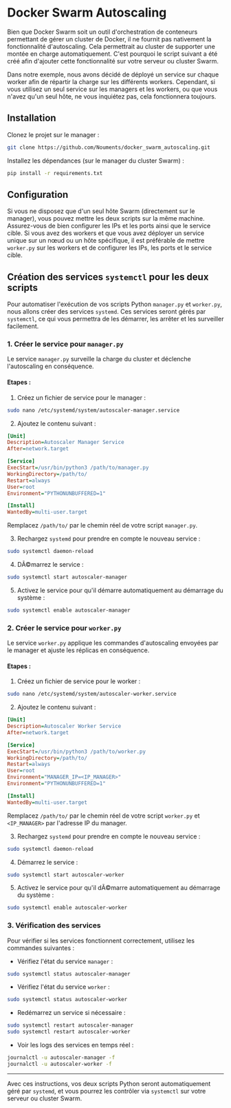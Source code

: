 
# Docker Swarm Autoscaling

Bien que Docker Swarm soit un outil d'orchestration de conteneurs permettant de gérer un cluster de Docker, il ne fournit pas nativement la fonctionnalité d'autoscaling. Cela permettrait au cluster de supporter une montée en charge automatiquement. C'est pourquoi le script suivant a été créé afin d'ajouter cette fonctionnalité  sur votre serveur ou cluster Swarm.

Dans notre exemple, nous avons décidé de déployé un service sur chaque worker afin de répartir la charge sur les différents workers. Cependant, si vous utilisez un seul service sur les managers et les workers, ou que vous n'avez qu'un seul hôte, ne vous inquiétez pas, cela fonctionnera toujours.

## Installation

Clonez le projet sur le manager :

```bash
git clone https://github.com/Nouments/docker_swarm_autoscaling.git
```

Installez les dépendances (sur le manager du cluster Swarm) :

```bash
pip install -r requirements.txt
```

## Configuration

Si vous ne disposez que d'un seul hôte Swarm (directement sur le manager), vous pouvez mettre les deux scripts sur la même machine. Assurez-vous de bien configurer les IPs et les ports ainsi que le service cible. Si vous avez des workers et que vous avez déployer un service unique sur un nœud ou un hôte spécifique, il est préférable de mettre `worker.py` sur les workers et de configurer les IPs, les ports et le service cible.

## Création des services `systemctl` pour les deux scripts

Pour automatiser l'exécution de vos scripts Python `manager.py` et `worker.py`, nous allons créer des services `systemd`. Ces services seront gérés par `systemctl`, ce qui vous permettra de les démarrer, les arrêter et les surveiller facilement.

### 1. Créer le service pour `manager.py`

Le service `manager.py` surveille la charge du cluster et déclenche l'autoscaling en conséquence.

#### Etapes :

1. Créez un fichier de service pour le manager :

```bash
sudo nano /etc/systemd/system/autoscaler-manager.service
```

2. Ajoutez le contenu suivant :

```ini
[Unit]
Description=Autoscaler Manager Service
After=network.target

[Service]
ExecStart=/usr/bin/python3 /path/to/manager.py
WorkingDirectory=/path/to/
Restart=always
User=root
Environment="PYTHONUNBUFFERED=1"

[Install]
WantedBy=multi-user.target
```

Remplacez `/path/to/` par le chemin réel de votre script `manager.py`.

3. Rechargez `systemd` pour prendre en compte le nouveau service :

```bash
sudo systemctl daemon-reload
```

4. DÃ©marrez le service :

```bash
sudo systemctl start autoscaler-manager
```

5. Activez le service pour qu'il démarre automatiquement au démarrage du système :

```bash
sudo systemctl enable autoscaler-manager
```

### 2. Créer le service pour `worker.py`

Le service `worker.py` applique les commandes d'autoscaling envoyées par le manager et ajuste les réplicas en conséquence.

#### Etapes :

1. Créez un fichier de service pour le worker :

```bash
sudo nano /etc/systemd/system/autoscaler-worker.service
```

2. Ajoutez le contenu suivant :

```ini
[Unit]
Description=Autoscaler Worker Service
After=network.target

[Service]
ExecStart=/usr/bin/python3 /path/to/worker.py
WorkingDirectory=/path/to/
Restart=always
User=root
Environment="MANAGER_IP=<IP_MANAGER>"
Environment="PYTHONUNBUFFERED=1"

[Install]
WantedBy=multi-user.target
```

Remplacez `/path/to/` par le chemin réel de votre script `worker.py` et `<IP_MANAGER>` par l'adresse IP du manager.

3. Rechargez `systemd` pour prendre en compte le nouveau service :

```bash
sudo systemctl daemon-reload
```

4. Démarrez le service :

```bash
sudo systemctl start autoscaler-worker
```

5. Activez le service pour qu'il dÃ©marre automatiquement au démarrage du système :

```bash
sudo systemctl enable autoscaler-worker
```

### 3. Vérification des services

Pour vérifier si les services fonctionnent correctement, utilisez les commandes suivantes :

- Vérifiez l'état du service `manager` :

```bash
sudo systemctl status autoscaler-manager
```

- Vérifiez l'état du service `worker` :

```bash
sudo systemctl status autoscaler-worker
```

- Redémarrez un service si nécessaire :

```bash
sudo systemctl restart autoscaler-manager
sudo systemctl restart autoscaler-worker
```

- Voir les logs des services en temps réel :

```bash
journalctl -u autoscaler-manager -f
journalctl -u autoscaler-worker -f
```

---

Avec ces instructions, vos deux scripts Python seront automatiquement géré par `systemd`, et vous pourrez les contrôler via `systemctl` sur votre serveur ou cluster Swarm.
